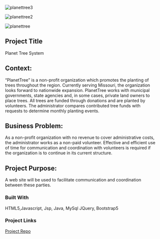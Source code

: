 
![planettree3](https://github.com/vaibhavenjamuri/myprojects/assets/16737687/7db67fb6-b13e-4b76-80f0-12d375efe08a)

![planettree2](https://github.com/vaibhavenjamuri/myprojects/assets/16737687/d474a40c-95e3-45ff-9263-ec5c8f34b6f0)

![planettree](https://github.com/vaibhavenjamuri/myprojects/assets/16737687/4318394d-70e8-481b-9864-9b49de54424f)
## Project Title
Planet Tree System

## Context:
“PlanetTree” is a non-profit organization which promotes the planting of trees throughout the region.
Currently serving Missouri, the organization looks forward to nationwide expansion. PlanetTree
works with municipal governments, state agencies and, in some cases, private land owners to place
trees. All trees are funded through donations and are planted by volunteers. The administrator
compares contributed tree funds with requests to determine monthly planting events.
## Business Problem:
As a non-profit organization with no revenue to cover administrative costs, the administrator works as
a non-paid volunteer. Effective and efficient use of time for communication and coordination with
volunteers is required if the organization is to continue in its current structure.
## Project Purpose:
A web site will be used to facilitate communication and coordination between these parties.

### Built With
HTML5,Javascript, Jsp, Java, MySql
JQuery,
Bootstrap5

### Project Links
<a href="https://github.com/vaibhavenjamuri/vaibhav.github.io.git">Project Repo</a>
